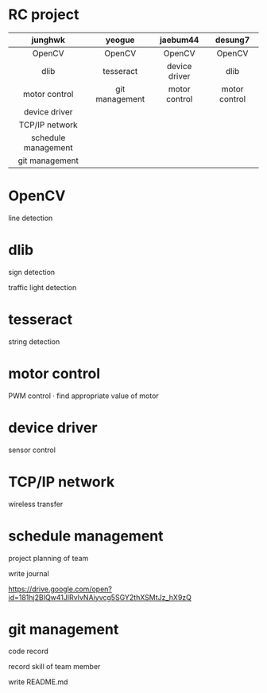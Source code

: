 # RC project

| junghwk | yeogue | jaebum44 | desung7 |
| :---: | :---: | :---: | :---: |
| OpenCV | OpenCV | OpenCV | OpenCV |
| dlib | tesseract | device driver | dlib |
| motor control | git management | motor control | motor control |
| device driver | | | |
| TCP/IP network | | | |
| schedule management | | | |
| git management | | | |

# OpenCV

line detection

# dlib

sign detection

traffic light detection

# tesseract

string detection

# motor control

PWM control · find appropriate value of motor

# device driver

sensor control

# TCP/IP network

wireless transfer

# schedule management

project planning of team

write journal

<https://drive.google.com/open?id=181hj2BIQw41JlRvIvNAiyvcg5SGY2thXSMtJz_hX9zQ>

# git management

code record

record skill of team member

write README.md
